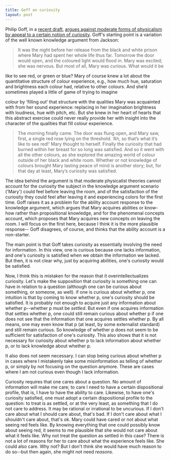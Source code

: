 ```yaml
---
title: Goff on curiosity
layout: post
---
```



Philip Goff, in a [recent 
draft](https://www.philipgoffphilosophy.com/uploads/1/4/4/4/14443634/curiosity_and_the_knowledge_argument.pdf), 
[argues against moderate forms of physicalism by appeal to a certain notion of 
curiosity](https://twitter.com/Philip_Goff/status/1547143390013394945). Goff's 
starting point is a variation of the well known knowledge argument from 
Jackson:



> It was the night before her release from the black and white prison where Mary had spent her whole life thus far. Tomorrow the door would open, and the coloured light would flood in. Mary was excited; she was nervous. But most of all, Mary was curious. What would it be

like to see red, or green or blue? Mary of course knew a lot about the quantitative structure of colour experience, e.g., how much hue, saturation and brightness each colour had, relative to other colours. And she’d sometimes played a little of game of trying to imagine

colour by ‘filling out’ that structure with the qualities Mary was acquainted with from her sound experience: replacing in her imagination brightness with loudness, hue with pitch, etc. But she knew in her heart of hearts that this abstract exercise could never really provide her with insight into the character of the qualities that fill colour experience.

>

> The morning finally came. The door was flung open, and Mary saw, first, a single red rose lying on the threshold. ‘Ah, so that’s what it’s like to see red!’ Mary thought to herself. Finally the curiosity that had burned within her breast for so long was satisfied. And so it went with all the other colours, as she explored the amazing world of colour outside of her black and white room. Whether or not knowledge of colours brought Mary lasting peace of mind is another story; but, for that day at least, Mary’s curiosity was satisfied.



The idea behind the argument is that moderate physicalist theories cannot account for the curiosity the subject in the knowledge argument scenario ('Mary') could feel before leaving the room, and of the satisfaction of the curiosity they could feel after leaving it and experiencing colors for the first time. Goff raises it as a problem for the ability account response to the knowledge argument, which argues that Mary acquires abilities or know-how rather than propositional knowledge, and for the phenomenal concepts account, which proposes that Mary acquires new concepts on leaving the room. I will focus on the first here, because I think it is the more plausible response-- Goff  disagrees, of course, and thinks that the ability account is a non-starter.



The main point is that Goff takes curiosity as essentially involving the need for information. In this view, one is curious because one lacks information, and one's curiosity is satisfied when we obtain the information we lacked. But then, it is not clear why, just by acquiring abilities, one's curiosity would be satisfied.



Now, I think this is mistaken for the reason that it overintellectualizes curiosity. Let's make the supposition that curiosity is something one can have in relation to a question (although one can be curious about something, or someone, as well). if one is curious about whether p, one intuition is that by coming to know whether p, one's curiosity should be satisfied. It is probably not enough to acquire just any information about whether p--whether p must be *settled*. But even if one acquires information that settles whether p, one could still remain curious about whether p if one does not see that the information that one acquires settles whether p. By all means, one may even know that p (at least, by some externalist standard) and still remain curious. So knowledge of whether p does not seem to be sufficient for satisfaction of one's curiosity. This also shows that it is not necessary for curiosity about whether p to lack information about whether p, or to lack knowledge about whether p.



It also does not seem necessary.  I can stop being curious about whether p in cases where I mistakenly take some misinformation as telling of whether p, or simply by not focusing on the question anymore. These are cases where I am not curious even though I lack information.



Curiosity requires that one cares about a question. No amount of information will make me care; to care I need to have a certain dispositional profile, that is, I have to have the ability to care. Likewise, to have one's curiosity satisfied, one must adopt a certain dispositional profile to the question: to treat is as settled, or at the very least, as something that I do not care to address. It may be rational or irrational to be uncurious. If I don't care about what I should care about, that's bad. If I don't care about what I shouldn't care about, that's ok. Mary could have cared or not about what seeing red feels like. By knowing everything that one could possibly know about seeing red, it seems to me plausible that she would not care about what it feels like. Why not treat the question as settled in this case? There is not a lot of reasons for her to care about what the experience feels like. She could also care. Why not? But I don't think she would have much reason to do so--but then again, she might not need *reasons*.
